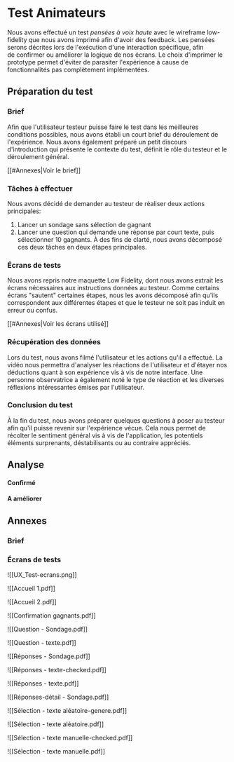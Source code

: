 # Test Animateurs

Nous avons effectué un test *pensées à voix haute* avec le wireframe low-fidelity que nous avons imprimé afin d'avoir des feedback. Les pensées serons décrites lors de l'exécution d'une interaction spécifique, afin de confirmer ou améliorer la logique de nos écrans. Le choix d'imprimer le prototype permet d'éviter de parasiter l'expérience à cause de fonctionnalités pas complètement implémentées.

## Préparation du test

### Brief
Afin que l'utilisateur testeur puisse faire le test dans les meilleures conditions possibles, nous avons établi un court brief du déroulement de l'expérience. Nous avons également préparé un petit discours d'introduction qui présente le contexte du test, définit le rôle du testeur et le déroulement général. 

[[#Annexes|Voir le brief]]

### Tâches à effectuer
Nous avons décidé de demander au testeur de réaliser deux actions principales: 
1. Lancer un sondage sans sélection de gagnant
2. Lancer une question qui demande une réponse par court texte, puis sélectionner 10 gagnants. 
À des fins de clarté, nous avons décomposé ces deux tâches en deux étapes principales. 

### Écrans de tests
Nous avons repris notre maquette Low Fidelity, dont nous avons extrait les écrans nécessaires aux instructions données au testeur. Comme certains écrans "sautent" certaines étapes, nous les avons décomposé afin qu'ils correspondent aux différentes étapes et que le testeur ne soit pas induit en erreur ou confus. 

[[#Annexes|Voir les écrans utilisé]]

### Récupération des données

Lors du test, nous avons filmé l'utilisateur et les actions qu'il a effectué. La vidéo nous permettra d'analyser les réactions de l'utilisateur et d'étayer nos déductions quant à son expérience vis à vis de notre interface. Une personne observatrice a également noté le type de réaction et les diverses réflexions intéressantes émises par l'utilisateur. 

### Conclusion du test

À la fin du test, nous avons préparer quelques questions à poser au testeur afin qu'il puisse revenir sur l'expérience vécue. Cela nous permet de récolter le sentiment général vis à vis de l'application, les potentiels éléments surprenants, déstabilisants ou au contraire appréciés. 

## Analyse

#### Confirmé
#### A améliorer

## Annexes

### Brief



### Écrans de tests

![[UX_Test-ecrans.png]]

![[Accueil 1.pdf]]

![[Accueil 2.pdf]]

![[Confirmation gagnants.pdf]]

![[Question - Sondage.pdf]]

![[Question - texte.pdf]]

![[Réponses - Sondage.pdf]]

![[Réponses - texte-checked.pdf]]

![[Réponses - texte.pdf]]

![[Réponses-détail - Sondage.pdf]]

![[Sélection - texte aléatoire-genere.pdf]]

![[Sélection - texte aléatoire.pdf]]

![[Sélection - texte manuelle-checked.pdf]]

![[Sélection - texte manuelle.pdf]]